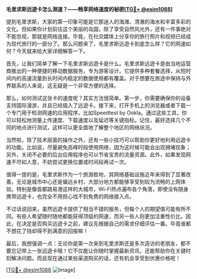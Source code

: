 **毛里求斯远遊卡怎么测速？——畅享网络速度的秘密[[TG💪+ @esim1088](https://t.me/s/esim1088)]**

提到毛里求斯，大家的第一印象可能是它那迷人的海滩、清澈的海水和丰富多彩的文化。但如果你计划前往这个美丽的岛国，除了享受自然风光外，还有一件事绝对不能忽视，那就是网络连接。毕竟，在社交媒体上分享你的旅行照片和视频已经成为现代旅行的一部分了。那么问题来了，毛里求斯远遊卡到底怎么样？它的网速如何？今天就来给大家详细解答一下。

首先，让我们简单了解一下毛里求斯远遊卡是什么。毛里求斯远遊卡是由当地运营商推出的一种便捷的移动数据服务，专为游客设计。它提供多种套餐选择，从短时间内的高速流量到长时间内稳定的数据使用都有覆盖。对于想要在旅途中保持与外界联系的人来说，这无疑是一个非常方便的选择。

那么，如何测试这张卡的速度呢？其实方法很简单。第一步，你需要确保你的设备支持国际漫游，并且已经插入了远遊卡。接下来，打开手机上的浏览器或者下载一个专门用于检测网速的应用程序，比如Speedtest by Ookla。通过这些工具，你可以轻松地测量上传速度、下载速度以及延迟等关键指标。记住，最好选择几个不同的地点进行测试，这样可以更全面地了解整个地区的网络状况。

当然啦，除了技术层面的操作之外，还有一些小技巧可以帮助你更好地利用远遊卡的功能。比如说，尽量避免高峰时段使用网络，因为这时候可能会出现拥堵现象；另外，关闭不必要的后台应用程序也可以节省宝贵的流量资源。此外，如果发现网速不尽如人意，不妨尝试更换位置或时间段再试一次。

值得一提的是，毛里求斯作为一个旅游胜地，其网络基础设施近年来得到了显著改善。无论是城市中心还是偏远乡村，大部分地方都能够享受到较为流畅的上网体验。特别是像首都路易港这样的大城市，Wi-Fi热点遍布各个角落，即使没有随身携带远遊卡，也完全不用担心找不到免费的网络接入点。

不过话说回来，虽然远遊卡提供了相当不错的服务，但每个人的期望值可能有所不同。有些人希望随时随地都能获得顶级的网速，而另一些人则更加注重性价比。因此，在决定是否购买远遊卡之前，建议先根据自己的需求仔细评估一番。毕竟谁都不想花了钱却得不到满意的回报嘛！

最后，我想强调一点：无论你是第一次来到毛里求斯还是多次造访的老朋友，都不要忘记带上一张远遊卡哦！它不仅能让你随时掌握最新资讯，还能帮助你在关键时刻解决问题。而且现在通过某些渠道购买的话，还有机会享受到优惠价格呢！

[[TG💪+ @esim1088](https://t.me/s/esim1088) ![Image](https://i.postimg.cc/4NQfJmqS/Snipaste-2025-05-13-00-14-12.png)]
